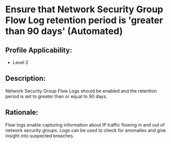 # Ensure that Network Security Group Flow Log retention period is 'greater than 90 days' (Automated)

## Profile Applicability:

- Level 2

## Description:

Network Security Group Flow Logs should be enabled and the retention period is set to greater than or equal to 90 days.

## Rationale:

Flow logs enable capturing information about IP traffic flowing in and out of network security groups. Logs can be used to check for anomalies and give insight into suspected breaches. 